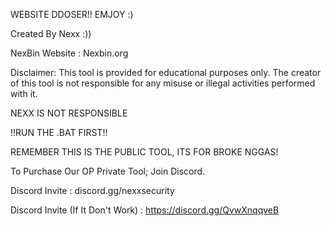 
WEBSITE DDOSER!! EMJOY :)

Created By Nexx :))

NexBin Website : Nexbin.org

Disclaimer: This tool is provided for educational purposes only. The creator of this tool is not responsible for any misuse or illegal activities performed with it.

  
NEXX IS NOT RESPONSIBLE

!!RUN THE .BAT FIRST!!

REMEMBER THIS IS THE PUBLIC TOOL, ITS FOR BROKE NGGAS!

To Purchase Our OP Private Tool; Join Discord.

Discord Invite : discord.gg/nexxsecurity

Discord Invite (If It Don't Work) : https://discord.gg/QvwXnqqveB
